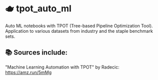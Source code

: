 # 🫖 tpot_auto_ml
Auto ML notebooks with TPOT (Tree-based Pipeline Optimization Tool). Application to various datasets from industry and the staple benchmark sets.

## 📚 Sources include: 
"Machine Learning Automation with TPOT" by Radecic: https://amz.run/5mMg

